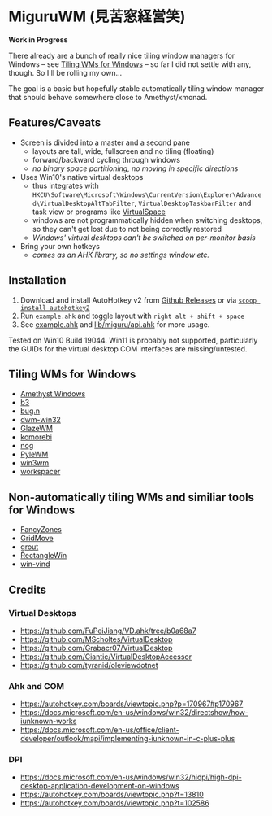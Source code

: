 # MiguruWM (見苦窓経営笑)
**Work in Progress**

There already are a bunch of really nice tiling window managers for Windows – see [Tiling WMs for Windows](#tiling-wms-for-windows) – so far I did not settle with any, though. So I'll be rolling my own...

The goal is a basic but hopefully stable automatically tiling window manager that should behave somewhere close to Amethyst/xmonad.

## Features/Caveats
- Screen is divided into a master and a second pane
    - layouts are tall, wide, fullscreen and no tiling (floating)
    - forward/backward cycling through windows
    - *no binary space partitioning, no moving in specific directions*
- Uses Win10's native virtual desktops
    - thus integrates with `HKCU\Software\Microsoft\Windows\CurrentVersion\Explorer\Advanced\VirtualDesktopAltTabFilter`, `VirtualDesktopTaskbarFilter` and task view or programs like [VirtualSpace](https://github.com/newlooper/VirtualSpace)
    - windows are not programmatically hidden when switching desktops, so they can't get lost due to not being correctly restored
    - *Windows' virtual desktops can't be switched on per-monitor basis*
- Bring your own hotkeys
    - *comes as an AHK library, so no settings window etc.*

## Installation
1. Download and install AutoHotkey v2 from [Github Releases](https://github.com/Lexikos/AutoHotkey_L/tags) or via [`scoop install autohotkey2`](https://scoop.sh)
2. Run `example.ahk` and toggle layout with `right alt + shift + space`
3. See [example.ahk](example.ahk) and [lib/miguru/api.ahk](lib/miguru/api.ahk) for more usage.

Tested on Win10 Build 19044. Win11 is probably not supported, particularly the GUIDs for the virtual desktop COM interfaces are missing/untested.

## Tiling WMs for Windows
- [Amethyst Windows](https://github.com/glsorre/amethystwindows)
- [b3](https://github.com/ritschmaster/b3)
- [bug.n](https://github.com/fuhsjr00/bug.n)
- [dwm-win32](https://github.com/prabirshrestha/dwm-win32)
- [GlazeWM](https://github.com/lars-berger/GlazeWM)
- [komorebi](https://github.com/LGUG2Z/komorebi)
- [nog](https://github.com/TimUntersberger/nog)
- [PyleWM](https://github.com/GGLucas/PyleWM)
- [win3wm](https://github.com/McYoloSwagHam/win3wm)
- [workspacer](https://github.com/workspacer/workspacer)

## Non-automatically tiling WMs and similiar tools for Windows
- [FancyZones](https://docs.microsoft.com/en-us/windows/powertoys/fancyzones)
- [GridMove](https://github.com/jgpaiva/GridMove)
- [grout](https://github.com/tarkah/grout)
- [RectangleWin](https://github.com/ahmetb/RectangleWin)
- [win-vind](https://github.com/pit-ray/win-vind)

## Credits
### Virtual Desktops
- https://github.com/FuPeiJiang/VD.ahk/tree/b0a68a7
- https://github.com/MScholtes/VirtualDesktop
- https://github.com/Grabacr07/VirtualDesktop
- https://github.com/Ciantic/VirtualDesktopAccessor
- https://github.com/tyranid/oleviewdotnet
### Ahk and COM
- https://autohotkey.com/boards/viewtopic.php?p=170967#p170967
- https://docs.microsoft.com/en-us/windows/win32/directshow/how-iunknown-works
- https://docs.microsoft.com/en-us/office/client-developer/outlook/mapi/implementing-iunknown-in-c-plus-plus
### DPI
- https://docs.microsoft.com/en-us/windows/win32/hidpi/high-dpi-desktop-application-development-on-windows
- https://autohotkey.com/boards/viewtopic.php?t=13810
- https://autohotkey.com/boards/viewtopic.php?t=102586

<!-- vim: set tw=0 wrap ts=4 sw=4 et: -->
